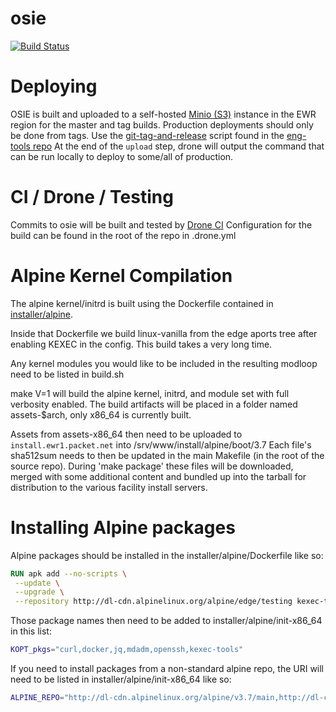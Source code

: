 # osie

[![Build Status](https://drone.packet.net/api/badges/tinkerbell/osie/status.svg)](https://drone.packet.net/tinkerbell/osie)

# Deploying
OSIE is built and uploaded to a self-hosted [Minio (S3)](https://min.io/) instance in the EWR region for the master and tag builds.
Production deployments should only be done from tags.
Use the [git-tag-and-release](https://github.com/tinkerbell/eng-tools/blob/master/git-tag-and-release) script found in the [eng-tools repo](https://github.com/tinkerbell/eng-tools)
At the end of the `upload` step, drone will output the command that can be run locally to deploy to some/all of production.

# CI / Drone / Testing

Commits to osie will be built and tested by [Drone CI](https://drone.packet.net/tinkerbell/osie/)
Configuration for the build can be found in the root of the repo in .drone.yml

# Alpine Kernel Compilation

The alpine kernel/initrd is built using the Dockerfile contained in [installer/alpine](installer/alpine).

Inside that Dockerfile we build linux-vanilla from the edge aports tree after enabling KEXEC in the config.
This build takes a very long time.

Any kernel modules you would like to be included in the resulting modloop need to be listed in build.sh

make V=1 will build the alpine kernel, initrd, and module set with full verbosity enabled.
The build artifacts will be placed in a folder named assets-$arch, only x86_64 is currently built.

Assets from assets-x86_64 then need to be uploaded to `install.ewr1.packet.net` into /srv/www/install/alpine/boot/3.7
Each file's sha512sum needs to then be updated in the main Makefile (in the root of the source repo).
During 'make package' these files will be downloaded, merged with some additional content and bundled up into the tarball for distribution to the various facility install servers.

# Installing Alpine packages

Alpine packages should be installed in the installer/alpine/Dockerfile like so:

```Dockerfile
RUN apk add --no-scripts \
 --update \
 --upgrade \
 --repository http://dl-cdn.alpinelinux.org/alpine/edge/testing kexec-tools
```

Those package names then need to be added to installer/alpine/init-x86_64 in this list:

```sh
KOPT_pkgs="curl,docker,jq,mdadm,openssh,kexec-tools"
```

If you need to install packages from a non-standard alpine repo, the URI will need to be listed in installer/alpine/init-x86_64 like so:

```sh
ALPINE_REPO="http://dl-cdn.alpinelinux.org/alpine/v3.7/main,http://dl-cdn.alpinelinux.org/alpine/v3.7/community,http://dl-cdn.alpinelinux.org/alpine/edge/testing"
```
